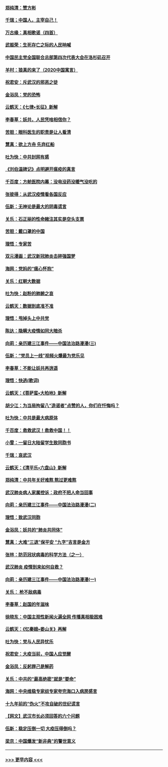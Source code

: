 #### [郑纯清：赞方彬](../pages/nsc993/n11856803.md?t=02101502) 
#### [千瑞；中国人，主宰自己！](../pages/nsc993/n11856793.md?t=02101502) 
#### [万古缘：真相歌谣（四首）](../pages/nsc993/n11856263.md?t=02101502) 
#### [武振荣：生死存亡之际的人民呐喊](../pages/nsc993/n11856256.md?t=02101502) 
#### [中国民主党全国联合总部第四次代表大会在洛杉矶召开](../pages/nsc993/n11856344.md?t=02101502) 
#### [羊村：狼真的来了（2020中国寓言）](../pages/nsc993/n11856229.md?t=02101502) 
#### [祝君安：斥武汉的邪恶之徒](../pages/nsc993/n11855861.md?t=02101502) 
#### [金浴凤：党的恐怖](../pages/nsc993/n11855849.md?t=02101502) 
#### [云鹤天：《七律▪长征》新解](../pages/nsc993/n11855479.md?t=02101502) 
#### [李春草：妖共，人民凭啥相信你？](../pages/nsc993/n11855196.md?t=02101502) 
#### [苦胆：眼科医生的职责是让人看清](../pages/nsc993/n11853840.md?t=02101502) 
#### [慧真：欲上方舟 先弃红船](../pages/nsc993/n11853483.md?t=02101502) 
#### [吐为快：中共封网有感](../pages/nsc993/n11852575.md?t=02101502) 
#### [《刘伯温碑记》点明避开瘟疫的真言](../pages/nsc993/n11852128.md?t=02101502) 
#### [千百度：方舱医院内幕：没电没药没暖气没吃的](../pages/nsc993/n11850211.md?t=02101502) 
#### [张彼得：从武汉疫情看各国反应](../pages/nsc993/n11850102.md?t=02101502) 
#### [伍新：无神论是最大的阴毒谎言](../pages/nsc993/n11846129.md?t=02101502) 
#### [关乐：石正丽的性命赌注其实是空头支票](../pages/nsc993/n11846109.md?t=02101502) 
#### [苦胆：戴口罩的中国](../pages/nsc993/n11845576.md?t=02101502) 
#### [理悟：专家苦](../pages/nsc993/n11845564.md?t=02101502) 
#### [双元漫画：武汉新冠肺炎击碎强国梦](../pages/nsc993/n11843320.md?t=02101502) 
#### [海网：党妈的“瘟心怀抱”](../pages/nsc993/n11840740.md?t=02101502) 
#### [关乐：红朝大数据](../pages/nsc993/n11840675.md?t=02101502) 
#### [吐为快：赵粉的肺腑之哀](../pages/nsc993/n11840618.md?t=02101502) 
#### [云鹤天：数据到底准不准](../pages/nsc993/n11840325.md?t=02101502) 
#### [理悟：甩掉头上中共党](../pages/nsc993/n11838826.md?t=02101502) 
#### [陈达：隐瞒大疫情如同大暗杀](../pages/nsc993/n11838771.md?t=02101502) 
#### [向莉：亲历建三江事件——中国法治路漫漫(三)](../pages/nsc993/n11831825.md?t=02101502) 
#### [伍新：“党员上一线”视频火爆最为党乐见](../pages/nsc993/n11838200.md?t=02101502) 
#### [李春草：不能让妖共再逍遥](../pages/nsc993/n11838102.md?t=02101502) 
#### [理悟：快逃(歌词)](../pages/nsc993/n11838083.md?t=02101502) 
#### [云鹤天：《菩萨蛮▪大柏地》新解](../pages/nsc993/n11838059.md?t=02101502) 
#### [胡少江：为当局拘留八“造谣者”点赞的人，你们在忏悔吗？](../pages/nsc993/n11836801.md?t=02101502) 
#### [吐为快：中共是最大病原体](../pages/nsc993/n11836748.md?t=02101502) 
#### [千百度：救救武汉！救救中国！！](../pages/nsc993/n11836145.md?t=02101502) 
#### [小雪：一留日大陆留学生致同胞书](../pages/nsc993/n11834624.md?t=02101502) 
#### [千瑞：哀武汉](../pages/nsc993/n11833647.md?t=02101502) 
#### [云鹤天：《清平乐▪六盘山》新解](../pages/nsc993/n11833611.md?t=02101502) 
#### [郑纯清：中共年关好难熬 熬过更难熬](../pages/nsc993/n11833489.md?t=02101502) 
#### [武汉肺炎病人家属控诉：政府不把人命当回事](../pages/nsc993/n11833205.md?t=02101502) 
#### [向莉：亲历建三江事件——中国法治路漫漫(二)](../pages/nsc993/n11829102.md?t=02101502) 
#### [理悟：致武汉同胞](../pages/nsc993/n11831522.md?t=02101502) 
#### [金浴凤：妖共的“肺炎共同体”](../pages/nsc993/n11829448.md?t=02101502) 
#### [慧真：大难“三退”保平安 “九字”吉言是金方](../pages/nsc993/n11829501.md?t=02101502) 
#### [张林：防范冠状病毒的科学方法（之一）](../pages/nsc993/n11828618.md?t=02101502) 
#### [武汉肺炎 疫情到来如何自救？](../pages/nsc993/n11827632.md?t=02101502) 
#### [向莉：亲历建三江事件——中国法治路漫漫(一)](../pages/nsc993/n11827190.md?t=02101502) 
#### [关乐： 枪不敌病毒](../pages/nsc993/n11826746.md?t=02101502) 
#### [李春草：赵国的年滋味](../pages/nsc993/n11826321.md?t=02101502) 
#### [徐晓东：中国主观性新闻火遍全网 传播真相极困难](../pages/nsc993/n11826508.md?t=02101502) 
#### [云鹤天：《忆秦娥▪娄山关》再解](../pages/nsc993/n11824682.md?t=02101502) 
#### [吐为快：党与人民异忧乐](../pages/nsc993/n11824660.md?t=02101502) 
#### [祝君安：大疫当前，中国人应觉醒](../pages/nsc993/n11821946.md?t=02101502) 
#### [金浴凤：反躬罪己是解药](../pages/nsc993/n11820280.md?t=02101502) 
#### [关乐：中共的“最高绝密”就是“要命”](../pages/nsc993/n11816946.md?t=02101502) 
#### [海网：中央维稳专家组专家夸完海口入病房感言](../pages/nsc993/n11815138.md?t=02101502) 
#### [十九年前的“伪火”不攻自破的世纪谎言](../pages/nsc993/n11813238.md?t=02101502) 
#### [【网文】武汉市长必须回答的六个问题](../pages/nsc993/n11813848.md?t=02101502) 
#### [伍新：稳定压倒一切 大疫压得倒吗？](../pages/nsc993/n11812634.md?t=02101502) 
#### [梁京：中国爆发“新非典”的警世意义](../pages/nsc993/n11812554.md?t=02101502) 

----
#### [ >>> 更早内容 <<< ](../indexes/nsc993-earlier.md)
